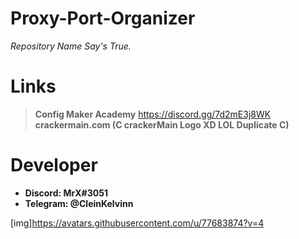 # Proxy-Port-Organizer
_Repository Name Say's True._

# Links

> **Config Maker Academy** https://discord.gg/7d2mE3j8WK                                         
> **crackermain.com (C crackerMain Logo XD LOL Duplicate C)**

# Developer
* **Discord: MrX#3051**
* **Telegram: @CleinKelvinn**

[img]https://avatars.githubusercontent.com/u/77683874?v=4
